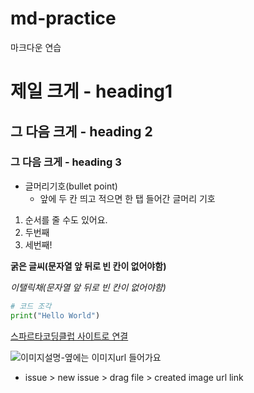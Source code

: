 # md-practice
마크다운 연습
# 제일 크게 - heading1
## 그 다음 크게 - heading 2
### 그 다음 크게 - heading 3

* 글머리기호(bullet point)
  * 앞에 두 칸 띄고 적으면 한 탭 들어간 글머리 기호

1. 순서를 줄 수도 있어요. 
2. 두번째 
3. 세번째!

**굵은 글씨(문자열 앞 뒤로 빈 칸이 없어야함)**

*이탤릭채(문자열 앞 뒤로 빈 칸이 없어야함)*

```python
# 코드 조각
print("Hello World")
```

[스파르타코딩클럽 사이트로 연결](https://spartacodingclub.kr/)

![이미지설명-옆에는 이미지url 들어가요](https://lh3.googleusercontent.com/lYhhH_bEYC_rRd1RcYDIbqMNG3byqPiqeKXQoNjneNAdbD9xyNVhq7BmZIpwASKtkp6ZYRMU01Co2oyl8tfJceE0ZFcQYrKKd9YBu9EqfFZQw1ytT8KM)

* issue > new issue > drag file > created image url link
